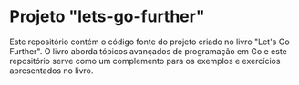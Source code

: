 # Projeto "lets-go-further"

Este repositório contém o código fonte do projeto criado no livro "Let's Go Further". O livro aborda tópicos avançados de programação em Go e este repositório serve como um complemento para os exemplos e exercícios apresentados no livro.

